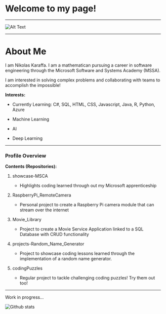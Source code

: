 # Welcome to my page!

________

![Alt Text](https://deerfieldlibrary.org/wp-content/uploads/2016/12/coding-wallpaper.jpg)
________

# About Me

I am Nikolas Karaffa. I am a mathematican pursuing a career in software engineering through the Microsoft Software and Systems Academy (MSSA).

I am interested in solving complex problems and collaborating with teams to accomplish the impossible!

**Interests:**
- Currently Learning: C#, SQL, HTML, CSS, Javascript, Java, R, Python, Azure

- Machine Learning
- AI
- Deep Learning

_________

### Profile Overview

**Contents (Repositories):**

  1. showcase-MSCA
      - Highlights coding learned through out my Microsoft apprenticeship
  
  2. RaspberryPi_RemoteCamera
      - Personal project to create a Raspberry Pi camera module that can stream over the internet
     
  3. Movie_Library
      - Project to create a Movie Service Application linked to a SQL Database with CRUD functionality
     
  4. projects-Random_Name_Generator
      - Project to showcase coding lessons learned through the implementation of a random name generator.
     
  5. codingPuzzles
      - Regular project to tackle challenging coding puzzles! Try them out too!
      
________

Work in progress...

![Github stats](https://github-readme-stats.vercel.app/api?username=nkaraffa)
